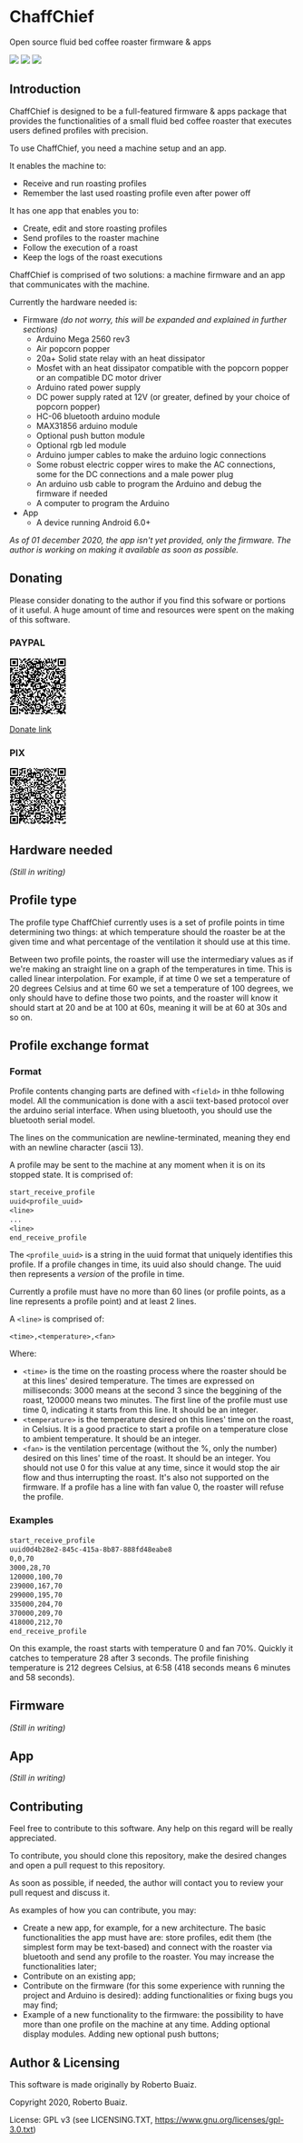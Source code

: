 # ChaffChief
Open source fluid bed coffee roaster firmware &amp; apps

![](https://img.shields.io/badge/License-GPLv3-green?style=flat-square)
![](https://img.shields.io/badge/Version-1.0-blue?style=flat-square)
![](https://img.shields.io/badge/Platforms-Arduino,%20Android-orange?style=flat-square)
## Introduction

ChaffChief is designed to be a full-featured firmware & apps package that provides the functionalities of a small fluid bed coffee roaster that executes users defined profiles with precision.

To use ChaffChief, you need a machine setup and an app.

It enables the machine to:
- Receive and run roasting profiles
- Remember the last used roasting profile even after power off

It has one app that enables you to:
- Create, edit and store roasting profiles
- Send profiles to the roaster machine
- Follow the execution of a roast
- Keep the logs of the roast executions

ChaffChief is comprised of two solutions: a machine firmware and an app that communicates with the machine.

Currently the hardware needed is:
- Firmware *(do not worry, this will be expanded and explained in further sections)*
  - Arduino Mega 2560 rev3
  - Air popcorn popper
  - 20a+ Solid state relay with an heat dissipator
  - Mosfet with an heat dissipator compatible with the popcorn popper or an compatible DC motor driver
  - Arduino rated power supply
  - DC power supply rated at 12V (or greater, defined by your choice of popcorn popper)
  - HC-06 bluetooth arduino module
  - MAX31856 arduino module
  - Optional push button module
  - Optional rgb led module
  - Arduino jumper cables to make the arduino logic connections
  - Some robust electric copper wires to make the AC connections, some for the DC connections and a male power plug
  - An arduino usb cable to program the Arduino and debug the firmware if needed
  - A computer to program the Arduino
- App
  - A device running Android 6.0+

*As of 01 december 2020, the app isn't yet provided, only the firmware. The author is working on making it available as soon as possible.*

## Donating

Please consider donating to the author if you find this sofware or portions of it useful. A huge amount of time and resources were spent on the making of this software.

### PAYPAL

<img src="site/images/donation_paypal_qrcode.png" width="100">

[Donate link](https://www.paypal.com/cgi-bin/webscr?cmd=_donations&business=NUHKNZCBCPCLQ&item_name=Doa%C3%A7%C3%B5es+para+projetos+de+programa%C3%A7%C3%A3o+de+c%C3%B3digo+aberto&currency_code=BRL)

### PIX
<img src="site/images/donation_pix_qrcode.png" width="100">

## Hardware needed

*(Still in writing)*

## Profile type

The profile type ChaffChief currently uses is a set of profile points in time determining two things: at which temperature should the roaster be at the given time and what percentage of the ventilation it should use at this time.

Between two profile points, the roaster will use the intermediary values as if we're making an straight line on a graph of the temperatures in time. This is called linear interpolation. For example, if at time 0 we set a temperature of 20 degrees Celsius and at time 60 we set a temperature of 100 degrees, we only should have to define those two points, and the roaster will know it should start at 20 and be at 100 at 60s, meaning it will be at 60 at 30s and so on.
## Profile exchange format
### Format

Profile contents changing parts are defined with `<field>` in thhe following model. All the communication is done with a ascii text-based protocol over the arduino serial interface. When using bluetooth, you should use the bluetooth serial model.

The lines on the communication are newline-terminated, meaning they end with an newline character (ascii 13).

A profile may be sent to the machine at any moment when it is on its stopped state. It is comprised of:

```
start_receive_profile
uuid<profile_uuid>
<line>
...
<line>
end_receive_profile
```

The `<profile_uuid>` is a string in the uuid format that uniquely identifies this profile. If a profile changes in time, its uuid also should change. The uuid then represents a *version* of the profile in time.

Currently a profile must have no more than 60 lines (or profile points, as a line represents a profile point) and at least 2 lines.

A `<line>` is comprised of:

```
<time>,<temperature>,<fan>
```

Where:
- `<time>` is the time on the roasting process where the roaster should be at this lines' desired temperature. The times are expressed on milliseconds: 3000 means at the second 3 since the beggining of the roast, 120000 means two minutes. The first line of the profile must use time 0, indicating it starts from this line. It should be an integer.
- `<temperature>` is the temperature desired on this lines' time on the roast, in Celsius. It is a good practice to start a profile on a temperature close to ambient temperature. It should be an integer.
- `<fan>` is the ventilation percentage (without the %, only the number) desired on this lines' time of the roast. It should be an integer. You should not use 0 for this value at any time, since it would stop the air flow and thus interrupting the roast. It's also not supported on the firmware. If a profile has a line with fan value 0, the roaster will refuse the profile.

### Examples

```
start_receive_profile
uuid0d4b28e2-845c-415a-8b87-888fd48eabe8
0,0,70
3000,28,70
120000,100,70
239000,167,70
299000,195,70
335000,204,70
370000,209,70
418000,212,70
end_receive_profile
```

On this example, the roast starts with temperature 0 and fan 70%. Quickly it catches to temperature 28 after 3 seconds. The profile finishing temperature is 212 degrees Celsius, at 6:58 (418 seconds means 6 minutes and 58 seconds).

## Firmware

*(Still in writing)*
## App

*(Still in writing)*
## Contributing

Feel free to contribute to this software. Any help on this regard will be really appreciated.

To contribute, you should clone this repository, make the desired changes and open a pull request to this repository.

As soon as possible, if needed, the author will contact you to review your pull request and discuss it.

As examples of how you can contribute, you may:

- Create a new app, for example, for a new architecture. The basic functionalities the app must have are: store profiles, edit them (the simplest form may be text-based) and connect with the roaster via bluetooth and send any profile to the roaster. You may increase the functionalities later;
- Contribute on an existing app;
- Contribute on the firmware (for this some experience with running the project and Arduino is desired): adding functionalities or fixing bugs you may find;
- Example of a new functionality to the firmware: the possibility to have more than one profile on the machine at any time. Adding optional display modules. Adding new optional push buttons;
## Author & Licensing

This software is made originally by Roberto Buaiz.

Copyright 2020, Roberto Buaiz.

License: GPL v3 (see LICENSING.TXT, https://www.gnu.org/licenses/gpl-3.0.txt)